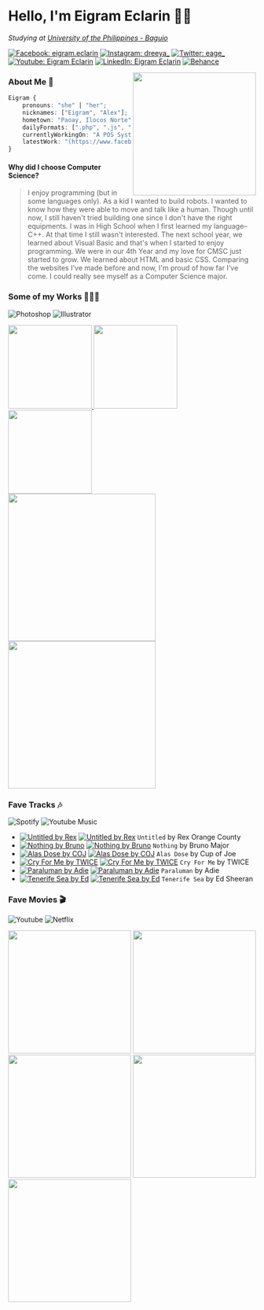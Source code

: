 # Hello, I'm Eigram Eclarin 👋🏻

*Studying at [University of the Philippines - Baguio](https://web.upb.edu.ph)* 

[![Facebook: eigram.eclarin](https://img.shields.io/badge/Facebook-1877F2?style=for-the-badge&logo=facebook&logoColor=white)](https://facebook.com/eigram.eclarin)
[![Instagram: dreeya_](https://img.shields.io/badge/Instagram-E4405F?style=for-the-badge&logo=instagram&logoColor=white)](https://instagram.com/dreeya_)
[![Twitter: eage_](https://img.shields.io/badge/Twitter-1DA1F2?style=for-the-badge&logo=twitter&logoColor=white)](https://twitter.com/eage_)
[![Youtube: Eigram Eclarin](https://img.shields.io/badge/Youtube-FF0000?style=for-the-badge&logo=youtube&logoColor=white)](https://www.youtube.com/channel/UC8nm1Hw7z-a7vb6iJtQ4Ghw)
[![LinkedIn: Eigram Eclarin](https://img.shields.io/badge/linkedin-%230077B5.svg?style=for-the-badge&logo=linkedin&logoColor=white)](https://www.linkedin.com/in/eigrameclarin/)
[![Behance](https://img.shields.io/badge/Behance-1769ff?style=for-the-badge&logo=behance&logoColor=white)](behance.net/eigrameclarin)

<img src="https://i.im.ge/2021/09/18/TPDFqG.png" align="right" height="250px">

### About Me 📝
```css
Eigram {
    pronouns: "she" | "her";
    nicknames: ["Eigram", "Alex"];
    hometown: "Paoay, Ilocos Norte";
    dailyFormats: [".php", ".js", ".html", ".css", ".sql", ".java", ".psd", ".ai", ".prproj"];
    currentlyWorkingOn: "A POS System";
    latestWork: "(https://www.facebook.com/taguipuropaoaylakeresort/posts/pfbid02CW2HBfZb3mUYp27dqXWdrt2YpP1LfkemPmZNdNTg8wqN2dW3HVZznqckubZy7xgcl)";
}
```
#### Why did I choose Computer Science?
> I enjoy programming (but in some languages only). As a kid I wanted to build robots. I wanted to know how they were able to move and talk like a human. Though until now, I still haven't tried building one since I don't have the right equipments. I was in High School when I first learned my language– C++. At that time I still wasn't interested. The next school year, we learned about Visual Basic and that's when I started to enjoy programming. We were in our 4th Year and my love for CMSC just started to grow. We learned about HTML and basic CSS. Comparing the websites I've made before and now, I'm proud of how far I've come. I could really see myself as a Computer Science major.

### Some of my Works 👩🏻‍💻

![Photoshop](https://aleen42.github.io/badges/src/photoshop.svg)
![Illustrator](https://aleen42.github.io/badges/src/illustrator.svg)

<div>
    <a href="https://www.facebook.com/UPNamnamaBaguio/posts/3637357723009652">
        <img height="170px" src="https://scontent.fmnl3-4.fna.fbcdn.net/v/t1.6435-9/140363247_3637344319677659_8329274909677442226_n.png?_nc_cat=102&ccb=1-5&_nc_sid=730e14&_nc_eui2=AeFWC6Mj6-zKBPDseX06rYO4p4xhCNW7EpunjGEI1bsSm96i4aeiEn_-kT3tMHMC1-h7BjUmX__35TQT_t4oGNdk&_nc_ohc=PsdQcm9nmKMAX9S2JjL&_nc_ht=scontent.fmnl3-4.fna&oh=b31dde5b0fda8defdd8ad72f2e3cf0ba&oe=616AE17E">
    </a>
    <a href="https://www.facebook.com/ysealinorthluzonhub/photos/a.101841004532850/479615096755437">
        <img height="170px" src="https://scontent.fmnl3-4.fna.fbcdn.net/v/t1.6435-9/160830405_479615100088770_7750249028856061338_n.jpg?_nc_cat=102&ccb=1-5&_nc_sid=e3f864&_nc_eui2=AeGN53TXl0d2Dnb6k1UnWpPrLDrE6hIC1BksOsTqEgLUGW899QiWxGRmYcxGP8VI_zds2y_12FS3QBfeyB0pgBXc&_nc_ohc=_zBcN3z4oNYAX8H_AHw&_nc_ht=scontent.fmnl3-4.fna&oh=2ec5f2ad2fff0d16355c9d74b524837e&oe=61698EAB">
    </a>
    <a href="https://www.facebook.com/UPNamnamaBaguio/posts/3629796380432453">
        <img height="170px" src="https://scontent.fmnl3-4.fna.fbcdn.net/v/t1.6435-9/139359143_3629727177106040_7545901901304597754_n.png?_nc_cat=107&ccb=1-5&_nc_sid=730e14&_nc_eui2=AeGUHU0DhBS3eGLyVCYABWBvGFjMyY6XZ60YWMzJjpdnrVyZ711Zjkal8dskItmq1a4gTH9dTjQjEN0W2cypmEGR&_nc_ohc=1Jy-lxfnemUAX8zKatM&_nc_ht=scontent.fmnl3-4.fna&oh=f63b0db7296f208fc15e1cd4f91c2d77&oe=616C6B6D">
    </a>
</div>
<div>
    <a href="https://www.facebook.com/UPNamnamaBaguio/posts/3140901689321927">
        <img height="300px" src="https://scontent.fmnl3-3.fna.fbcdn.net/v/t1.6435-9/109790370_3140890522656377_2729934893547275994_n.jpg?_nc_cat=103&ccb=1-5&_nc_sid=730e14&_nc_eui2=AeELsLGHcMeoT7yBqI8gIVFOH8Zl0waa1WQfxmXTBprVZJpvyg_xOVI559tavk7UGTPWt-tsXgLCMDquUJ_TfCWQ&_nc_ohc=Zk-s1aXdU0MAX_MhQ0r&tn=JdU45BSKmvIPMB3N&_nc_ht=scontent.fmnl3-3.fna&oh=4f9872ded9a76d3fec4ccc8eebfef51d&oe=616A6F62">
    </a>
    <a href="https://www.facebook.com/COMSCIatUP.BAG/posts/1442054636154936">
        <img height="300px" src="https://scontent.fmnl3-2.fna.fbcdn.net/v/t1.6435-9/p526x296/174289700_1442053622821704_6774635243868880635_n.jpg?_nc_cat=109&ccb=1-5&_nc_sid=730e14&_nc_eui2=AeH2ixbijo1Gsus2-KpnvTStZrd7taxT38Bmt3u1rFPfwFIqErVqVcG5CB7lrjge8qxpQt_Soxgp-44abyIzLq75&_nc_ohc=J_EoNG6vftEAX9KI4qH&_nc_ht=scontent.fmnl3-2.fna&oh=09240b4ba13d952412f44153d63fd2a9&oe=616A7D58">
    </a>
</div>

### Fave Tracks 🎶

![Spotify](https://img.shields.io/badge/Spotify-1ED760?&style=flat&logo=spotify&logoColor=white)
![Youtube Music](https://img.shields.io/badge/YouTube_Music-FF0000?style=flat&logo=youtube-music&logoColor=white)

* [![Untitled by Rex](https://upload.wikimedia.org/wikipedia/commons/thumb/1/19/Spotify_logo_without_text.svg/15px-Spotify_logo_without_text.svg.png)](https://open.spotify.com/album/6QN8oDUg0dJ8pguyXEO1ZE) [![Untitled by Rex](https://upload.wikimedia.org/wikipedia/commons/thumb/a/a0/YouTube_social_red_circle_%282017%29.svg/16px-YouTube_social_red_circle_%282017%29.svg.png)](https://music.youtube.com/watch?v=kxDSoFGGDuo&feature=share) `Untitled` by Rex Orange County
* [![Nothing by Bruno](https://upload.wikimedia.org/wikipedia/commons/thumb/1/19/Spotify_logo_without_text.svg/15px-Spotify_logo_without_text.svg.png)](https://open.spotify.com/album/6vxh3eBU46aqiwersrZ090) [![Nothing by Bruno](https://upload.wikimedia.org/wikipedia/commons/thumb/a/a0/YouTube_social_red_circle_%282017%29.svg/16px-YouTube_social_red_circle_%282017%29.svg.png)](https://music.youtube.com/watch?v=_sL1zwMFE1I&feature=share) `Nothing` by Bruno Major
* [![Alas Dose by COJ](https://upload.wikimedia.org/wikipedia/commons/thumb/1/19/Spotify_logo_without_text.svg/15px-Spotify_logo_without_text.svg.png)](https://open.spotify.com/track/2QU6SlYOcNGhXNUC6dcwSN?si=862296c1f189425c) [![Alas Dose by COJ](https://upload.wikimedia.org/wikipedia/commons/thumb/a/a0/YouTube_social_red_circle_%282017%29.svg/16px-YouTube_social_red_circle_%282017%29.svg.png)](https://music.youtube.com/watch?v=RWS6xoFxv-A&feature=share) `Alas Dose` by Cup of Joe
* [![Cry For Me by TWICE](https://upload.wikimedia.org/wikipedia/commons/thumb/1/19/Spotify_logo_without_text.svg/15px-Spotify_logo_without_text.svg.png)](https://open.spotify.com/track/2xtP8RNbo2BEMzLX7tK7aq?si=a8ce299473d748b0) [![Cry For Me by TWICE](https://upload.wikimedia.org/wikipedia/commons/thumb/a/a0/YouTube_social_red_circle_%282017%29.svg/16px-YouTube_social_red_circle_%282017%29.svg.png)](https://music.youtube.com/watch?v=y0nVpR8DO7I&feature=share) `Cry For Me` by TWICE
* [![Paraluman by Adie](https://upload.wikimedia.org/wikipedia/commons/thumb/1/19/Spotify_logo_without_text.svg/15px-Spotify_logo_without_text.svg.png)](https://open.spotify.com/track/5Hm2MJQ4ECvQmH5QWCMQrR?si=6f177d80eb1a4605) [![Paraluman by Adie](https://upload.wikimedia.org/wikipedia/commons/thumb/a/a0/YouTube_social_red_circle_%282017%29.svg/16px-YouTube_social_red_circle_%282017%29.svg.png)](https://music.youtube.com/watch?v=pbh62iKeYvs&feature=share) `Paraluman` by Adie
* [![Tenerife Sea by Ed](https://upload.wikimedia.org/wikipedia/commons/thumb/1/19/Spotify_logo_without_text.svg/15px-Spotify_logo_without_text.svg.png)](https://open.spotify.com/track/1HbcclMpw0q2WDWpdGCKdS?si=2ffd0accfc1141b5) [![Tenerife Sea by Ed](https://upload.wikimedia.org/wikipedia/commons/thumb/a/a0/YouTube_social_red_circle_%282017%29.svg/16px-YouTube_social_red_circle_%282017%29.svg.png)](https://music.youtube.com/watch?v=4rg6puSP9ks&feature=share) `Tenerife Sea` by Ed Sheeran

### Fave Movies 🎬

![Youtube](https://img.shields.io/badge/YouTube-FF0000?style=flat&logo=youtube&logoColor=white)
![Netflix](https://img.shields.io/badge/Netflix-E50914?style=flat&logo=netflix&logoColor=white)

<div>
    <a href="https://boxd.it/948A"><img src="https://i.pinimg.com/originals/01/75/76/017576d9ef1d839e29c12224dd39687b.jpg" height="250px"></a>
    <a href="https://boxd.it/htya"><img src="https://upload.wikimedia.org/wikipedia/en/3/36/Changing_Partners_%28film%29.jpg" height="250px"></a>
    <a href="https://boxd.it/2aZm"><img src="https://m.media-amazon.com/images/M/MV5BYzVmYzVkMmUtOGRhMi00MTNmLThlMmUtZTljYjlkMjNkMjJkXkEyXkFqcGdeQXVyNDk3NzU2MTQ@._V1_.jpg" height="250px"></a>
    <a href="https://boxd.it/cUqs"><img src="https://m.media-amazon.com/images/M/MV5BNGYyNmI3M2YtNzYzZS00OTViLTkxYjAtZDIyZmE1Y2U1ZmQ2XkEyXkFqcGdeQXVyMTA4NjE0NjEy._V1_.jpg" height="250px"></a>
    <a href="https://boxd.it/1XPy"><img src="https://m.media-amazon.com/images/M/MV5BNWFhZTc4NDEtNDA0MS00NmFiLWFlNzUtMDM0NTExNjc3NzZhXkEyXkFqcGdeQXVyMzI0NDc4ODY@._V1_FMjpg_UX1000_.jpg" height="250px"></a>
</div>

